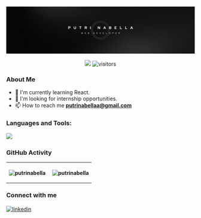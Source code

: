 <!-- Banner -->

[![](./header.jpeg)](#)

<!-- Banner End -->

<!-- Status -->
<p align="center">
    <a href="https://github.com/putrinabella/putrinabella"><img src="https://img.shields.io/badge/status-updating-brightgreen.svg"></a>
    <img src="https://visitor-badge.laobi.icu/badge?page_id=putrinabella.putrinabella" alt="visitors"/>
</p>
<!-- Status end -->

<!-- About me -->
<h3 align="left">About Me</h3>

- 🔭 I'm currently learning React.
- 🌱 I'm looking for internship opportunities.
- 📫 How to reach me **putrinabellaa@gmail.com**
  <!-- - ✨ Find all my projects at [**putrinabella.com**](https://putrinabella.com/) -->
  <!-- About me end -->

<!-- Languages and tools -->
<h3 align="left">Languages and Tools:</h3>
<p align="left">
  <a href="https://skillicons.dev">
    <img src="https://skillicons.dev/icons?i=anaconda,bash,bootstrap,css,debian,django,firebase,git,github,html,js,jquery,matlab,mysql,netlify,nodejs,notion,npm,php,postman,py,r,react,regex,sass,tailwind,vite,vscode,webpack" />
  </a>
</p>
<!-- Languange and tools end -->

<!-- Github activity -->
<h3 align="left">GitHub Activity</h3>
<table>
  <th>
    <!-- Contributions -->
<p align="center"><img align="center" src="https://github-readme-streak-stats.herokuapp.com/?user=putrinabella&" alt="putrinabella" /></p>
  </th>
  <th>
    <!-- Github stats -->
<p align="center">&nbsp;<img align="center" src="https://github-readme-stats.vercel.app/api?username=putrinabella&show_icons=true&locale=en" alt="putrinabella" /></p>
  </th>
  <table>
<!-- Github acitvity end -->

<!-- Connect with me -->
<h3 align="left">Connect with me</h3>

<a href="https://linkedin.com/in/putrinabella" target="_blank"><img align="center" src="https://img.icons8.com/color/48/000000/linkedin.png" alt="linkedin" /></a>

